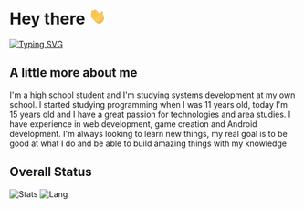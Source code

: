 # Hey there <img src="https://raw.githubusercontent.com/ABSphreak/ABSphreak/master/gifs/Hi.gif" width="30px"> 
[![Typing SVG](https://readme-typing-svg.demolab.com?font=JetBrains+Mono&size=40&duration=4000&pause=300&center=true&color=F76464&repeat=true&width=640&height=70&lines=Four+years+of+experience;Focus+on+new+technologies;Being+good+at+what+I+do)](https://git.io/typing-svg)
## A little more about me
I'm a high school student and I'm studying systems development at my own school.
I started studying programming when I was 11 years old, today I'm 15 years old and I have a great passion for technologies and area studies. I have experience in web development, game creation and Android development. I'm always looking to learn new things, my real goal is to be good at what I do and be able to build amazing things with my knowledge
## Overall Status 
![Stats](https://github-readme-stats-sigma-five.vercel.app/api?username=kaicsm&show_icons=true&theme=omni)
![Lang](https://github-readme-stats-sigma-five.vercel.app/api/top-langs/?username=kaicsm&hide=html,css&theme=omni)
